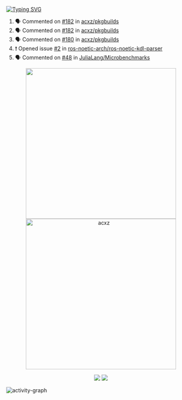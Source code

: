 [![Typing SVG](https://readme-typing-svg.herokuapp.com?size=16&color=AFFFA3&multiline=true&height=75&lines=contributing+to+robotics%2Faerospace%2Fml%2Fgpu+software;packaging+it+for+archlinux;ricer)](https://git.io/typing-svg)

<!--START_SECTION:activity-->
1. 🗣 Commented on [#182](https://github.com/acxz/pkgbuilds/issues/182) in [acxz/pkgbuilds](https://github.com/acxz/pkgbuilds)
2. 🗣 Commented on [#182](https://github.com/acxz/pkgbuilds/issues/182) in [acxz/pkgbuilds](https://github.com/acxz/pkgbuilds)
3. 🗣 Commented on [#180](https://github.com/acxz/pkgbuilds/issues/180) in [acxz/pkgbuilds](https://github.com/acxz/pkgbuilds)
4. ❗️ Opened issue [#2](https://github.com/ros-noetic-arch/ros-noetic-kdl-parser/issues/2) in [ros-noetic-arch/ros-noetic-kdl-parser](https://github.com/ros-noetic-arch/ros-noetic-kdl-parser)
5. 🗣 Commented on [#48](https://github.com/JuliaLang/Microbenchmarks/issues/48) in [JuliaLang/Microbenchmarks](https://github.com/JuliaLang/Microbenchmarks)
<!--END_SECTION:activity-->

<p align="center">
  <img width="400em" src=https://github-readme-stats.vercel.app/api?username=acxz&include_all_commits=true&show_icons=true />
  <img width="400em" src="https://github-readme-streak-stats.herokuapp.com/?user=acxz&" alt="acxz" />
</p>

<p align="center">
  <img src=https://github-readme-stats.vercel.app/api/top-langs/?username=acxz&layout=compact />
  <img src=https://github-profile-trophy.vercel.app/?username=acxz&row=2&column=4 />
</p>

![activity-graph](https://activity-graph.herokuapp.com/graph?username=acxz&theme=aqua)
